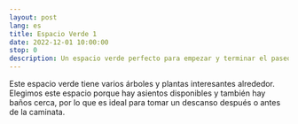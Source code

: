 ```yaml
---
layout: post
lang: es
title: Espacio Verde 1
date: 2022-12-01 10:00:00
stop: 0
description: Un espacio verde perfecto para empezar y terminar el paseo
---
```

Este espacio verde tiene varios árboles y plantas interesantes alrededor. Elegimos este espacio porque hay asientos disponibles y también hay baños cerca, por lo que es ideal para tomar un descanso después o antes de la caminata.
